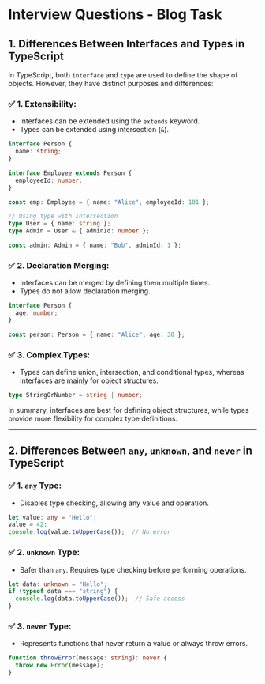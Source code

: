 # Interview Questions - Blog Task

## 1. Differences Between Interfaces and Types in TypeScript

In TypeScript, both `interface` and `type` are used to define the shape of objects. However, they have distinct purposes and differences:

### ✅ **1. Extensibility:**
- Interfaces can be extended using the `extends` keyword.
- Types can be extended using intersection (`&`).

```typescript
interface Person {
  name: string;
}

interface Employee extends Person {
  employeeId: number;
}

const emp: Employee = { name: "Alice", employeeId: 101 };

// Using type with intersection
type User = { name: string };
type Admin = User & { adminId: number };

const admin: Admin = { name: "Bob", adminId: 1 };
```

### ✅ **2. Declaration Merging:**
- Interfaces can be merged by defining them multiple times.
- Types do not allow declaration merging.

```typescript
interface Person {
  age: number;
}

const person: Person = { name: "Alice", age: 30 };
```

### ✅ **3. Complex Types:**
- Types can define union, intersection, and conditional types, whereas interfaces are mainly for object structures.

```typescript
type StringOrNumber = string | number;
```

In summary, interfaces are best for defining object structures, while types provide more flexibility for complex type definitions.

---

## 2. Differences Between `any`, `unknown`, and `never` in TypeScript

### ✅ **1. `any` Type:**
- Disables type checking, allowing any value and operation.

```typescript
let value: any = "Hello";
value = 42;
console.log(value.toUpperCase());  // No error
```

### ✅ **2. `unknown` Type:**
- Safer than `any`. Requires type checking before performing operations.

```typescript
let data: unknown = "Hello";
if (typeof data === "string") {
  console.log(data.toUpperCase());  // Safe access
}
```

### ✅ **3. `never` Type:**
- Represents functions that never return a value or always throw errors.

```typescript
function throwError(message: string): never {
  throw new Error(message);
}
```

